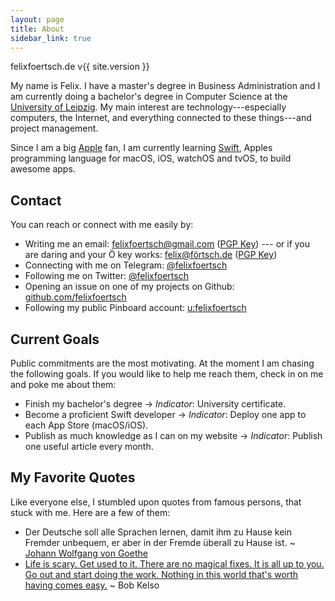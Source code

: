 ```yaml
---
layout: page
title: About
sidebar_link: true
---
```


<span> felixfoertsch.de v{{ site.version }}</span>

My name is Felix. I have a master's degree in Business Administration and I am currently doing a bachelor's degree in Computer Science at the [University of Leipzig](https://uni-leipzig.de). My main interest are technology---especially computers, the Internet, and everything connected to these things---and project management.

Since I am a big [Apple](https://apple.com) fan, I am currently learning [Swift](https://swift.org), Apples programming language for macOS, iOS, watchOS and tvOS, to build awesome apps.

## Contact

You can reach or connect with me easily by:
- Writing me an email: [felixfoertsch@gmail.com](mailto:felixfoertsch@gmail.com) ([PGP Key](https://keys.openpgp.org/search?q=felixfoertsch%40gmail.com)) --- or if you are daring and your Ö key works: [felix@förtsch.de](mailto:felix@förtsch.de) ([PGP Key](https://keys.openpgp.org/search?q=felix%40f%C3%B6rtsch.de))
- Connecting with me on Telegram: [@felixfoertsch](http://telegram.me/felixfoertsch)
- Following me on Twitter: [@felixfoertsch](https://twitter.com/felixfoertsch)
- Opening an issue on one of my projects on Github: [github.com/felixfoertsch](https://github.com/felixfoertsch)
- Following my public Pinboard account: [u:felixfoertsch](https://pinboard.in/u:felixfoertsch)

## Current Goals

Public commitments are the most motivating. At the moment I am chasing the following goals. If you would like to help me reach them, check in on me and poke me about them:
- Finish my bachelor's degree → _Indicator_: University certificate.
- Become a proficient Swift developer → _Indicator_: Deploy one app to each App Store (macOS/iOS).
- Publish as much knowledge as I can on my website → _Indicator_: Publish one useful article every month.

## My Favorite Quotes

Like everyone else, I stumbled upon quotes from famous persons, that stuck with me. Here are a few of them:

- Der Deutsche soll alle Sprachen lernen, damit ihm zu Hause kein Fremder unbequem, er aber in der Fremde überall zu Hause ist. ~ [Johann Wolfgang von Goethe](https://en.wikipedia.org/wiki/Johann_Wolfgang_von_Goethe)
- [Life is scary. Get used to it. There are no magical fixes. It is all up to you. Go out and start doing the work. Nothing in this world that's worth having comes easy.](https://www.youtube.com/watch?v=89xUz9fZBXA) ~ Bob Kelso